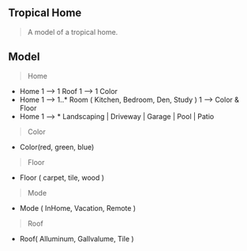 Tropical Home
-------------
>A model of a tropical home.

Model
-----
>Home
* Home 1 --> 1 Roof 1 --> 1 Color
* Home 1 --> 1..* Room ( Kitchen, Bedroom, Den, Study ) 1 --> Color & Floor
* Home 1 --> * Landscaping | Driveway | Garage | Pool | Patio

>Color
* Color(red, green, blue)

>Floor
* Floor ( carpet, tile, wood )

>Mode
* Mode ( InHome, Vacation, Remote )

>Roof
* Roof( Alluminum, Gallvalume, Tile )